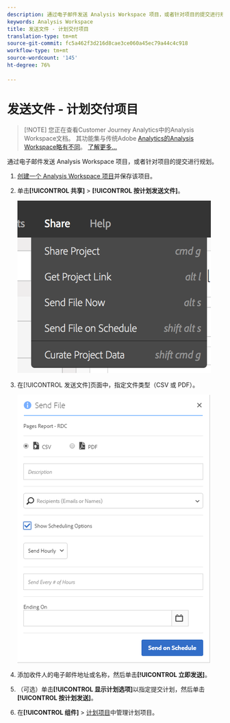 ```yaml
---
description: 通过电子邮件发送 Analysis Workspace 项目，或者针对项目的提交进行规划。
keywords: Analysis Workspace
title: 发送文件 - 计划交付项目
translation-type: tm+mt
source-git-commit: fc5a462f3d216d8cae3ce060a45ec79a44c4c918
workflow-type: tm+mt
source-wordcount: '145'
ht-degree: 76%

---
```



# 发送文件 - 计划交付项目

>[!NOTE] 您正在查看Customer Journey Analytics中的Analysis Workspace文档。 其功能集与传统Adobe [Analytics的Analysis Workspace略有不同](https://docs.adobe.com/content/help/zh-Hans/analytics/analyze/analysis-workspace/home.html)。 [了解更多...](/help/getting-started/cja-aa.md)

通过电子邮件发送 Analysis Workspace 项目，或者针对项目的提交进行规划。

1. [创建一个 Analysis Workspace 项目](https://docs.adobe.com/content/help/en/analytics/analyze/analysis-workspace/build-workspace-project/t-freeform-project.html)并保存该项目。
1. 单击&#x200B;**[!UICONTROL 共享]** > **[!UICONTROL 按计划发送文件]**。

   ![步骤结果](assets/send-file.png)

1. 在[!UICONTROL 发送文件]页面中，指定文件类型（CSV 或 PDF）。

   ![步骤结果](assets/send-file-pop-up.png)

1. 添加收件人的电子邮件地址或名称，然后单击&#x200B;**[!UICONTROL 立即发送]**。
1. （可选）单击&#x200B;**[!UICONTROL 显示计划选项]**&#x200B;以指定提交计划，然后单击&#x200B;**[!UICONTROL 按计划发送]**。
1. 在&#x200B;**[!UICONTROL 组件]** > [计划项目](/help/analysis-workspace/curate-share/schedule-projects.md)中管理计划项目。
